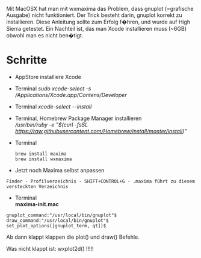 Mit MacOSX hat man mit wxmaxima das Problem, dass gnuplot (=grafische Ausgabe) nicht funktioniert. Der Trick besteht darin, gnuplot korrekt zu installieren.
Diese Anleitung sollte zum Erfolg f�hren, und wurde auf High Sierra getestet.
Ein Nachteil ist, das man Xcode installieren muss (~6GB) obwohl man es nicht ben�tigt.

# Schritte

- AppStore installiere Xcode
- Terminal
  *sudo xcode-select -s /Applications/Xcode.app/Contens/Developer*
- Terminal
  *xcode-select --install*

- Terminal, Homebrew Package Manager installieren<br>
  */usr/bin/ruby -e "$(curl -fsSL https://raw.githubusercontent.com/Homebrew/install/master/install)"*

- Terminal<br>
  ```brew install gnuplot �-with-qt
  brew install maxima
  brew install wxmaxima
  ```
- Jetzt noch Maxima selbst anpassen
```
Finder - Profilverzeichnis - SHIFT+CONTROL+G - .maxima führt zu diesem versteckten Verzeichnis
```
- Terminal<br>
**maxima-init.mac**
```
gnuplot_command:"/usr/local/bin/gnuplot"$
draw_command:"/usr/local/bin/gnuplot"$
set_plot_options([gnuplot_term, qt])$
```
Ab dann klappt klappen die plot() und draw() Befehle.

Was nicht klappt ist: wxplot2d() !!!!!
